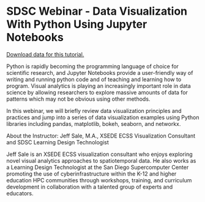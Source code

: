 # SDSC Webinar - Data Visualization With Python Using Jupyter Notebooks

<a href="http://education.sdsc.edu/training/data_vis_with_python/data_vis_with_python.zip">Download data for this tutorial.</a>
<p>Python is rapidly becoming the programming language of choice for scientific research, and Jupyter Notebooks provide a user-friendly way of writing and running python code and of teaching and learning how to program. Visual analytics is playing an increasingly important role in data science by allowing researchers to explore massive amounts of data for patterns which may not be obvious using other methods.</p>

In this webinar, we will briefly review data visualization principles and practices and jump into a series of data visualization examples using Python libraries including pandas, matplotlib, bokeh, seaborn, and networkx. 

About the Instructor:
Jeff Sale, M.A., XSEDE ECSS Visualization Consultant and SDSC Learning Design Technologist

Jeff Sale is an XSEDE ECSS visualization consultant who enjoys exploring novel visual analytics approaches to spatiotemporal data.  He also works as a Learning Design Technologist at the San Diego Supercomputer Center promoting the use of cyberinfrastructure within the K-12 and higher education HPC communities through workshops, training, and curriculum development in collaboration with a talented group of experts and educators.


